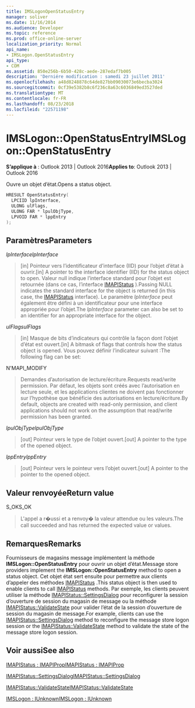 ```yaml
---
title: IMSLogonOpenStatusEntry
manager: soliver
ms.date: 11/16/2014
ms.audience: Developer
ms.topic: reference
ms.prod: office-online-server
localization_priority: Normal
api_name:
- IMSLogon.OpenStatusEntry
api_type:
- COM
ms.assetid: 850e256b-6b50-428c-aede-287edaf7b005
description: 'Derniére modification : samedi 23 juillet 2011'
ms.openlocfilehash: a48d8248878c64de827bb09030073e6becba3024
ms.sourcegitcommit: 0cf39e5382b8c6f236c8a63c6036849ed3527ded
ms.translationtype: MT
ms.contentlocale: fr-FR
ms.lasthandoff: 08/23/2018
ms.locfileid: "22571198"
---
```

# <a name="imslogonopenstatusentry"></a><span data-ttu-id="cc1b2-103">IMSLogon::OpenStatusEntry</span><span class="sxs-lookup"><span data-stu-id="cc1b2-103">IMSLogon::OpenStatusEntry</span></span>

  
  
<span data-ttu-id="cc1b2-104">**S’applique à** : Outlook 2013 | Outlook 2016</span><span class="sxs-lookup"><span data-stu-id="cc1b2-104">**Applies to**: Outlook 2013 | Outlook 2016</span></span> 
  
<span data-ttu-id="cc1b2-105">Ouvre un objet d’état.</span><span class="sxs-lookup"><span data-stu-id="cc1b2-105">Opens a status object.</span></span>
  
```cpp
HRESULT OpenStatusEntry(
  LPCIID lpInterface,
  ULONG ulFlags,
  ULONG FAR * lpulObjType,
  LPVOID FAR * lppEntry
);
```

## <a name="parameters"></a><span data-ttu-id="cc1b2-106">Paramètres</span><span class="sxs-lookup"><span data-stu-id="cc1b2-106">Parameters</span></span>

 <span data-ttu-id="cc1b2-107">_lpInterface_</span><span class="sxs-lookup"><span data-stu-id="cc1b2-107">_lpInterface_</span></span>
  
> <span data-ttu-id="cc1b2-108">[in] Pointeur vers l’identificateur d’interface (IID) pour l’objet d’état à ouvrir.</span><span class="sxs-lookup"><span data-stu-id="cc1b2-108">[in] A pointer to the interface identifier (IID) for the status object to open.</span></span> <span data-ttu-id="cc1b2-109">Valeur null indique l’interface standard pour l’objet est retournée (dans ce cas, l’interface [IMAPIStatus](imapistatusimapiprop.md) ).</span><span class="sxs-lookup"><span data-stu-id="cc1b2-109">Passing NULL indicates the standard interface for the object is returned (in this case, the [IMAPIStatus](imapistatusimapiprop.md) interface).</span></span> <span data-ttu-id="cc1b2-110">Le paramètre _lpInterface_ peut également être défini à un identificateur pour une interface appropriée pour l’objet.</span><span class="sxs-lookup"><span data-stu-id="cc1b2-110">The  _lpInterface_ parameter can also be set to an identifier for an appropriate interface for the object.</span></span> 
    
 <span data-ttu-id="cc1b2-111">_ulFlags_</span><span class="sxs-lookup"><span data-stu-id="cc1b2-111">_ulFlags_</span></span>
  
> <span data-ttu-id="cc1b2-112">[in] Masque de bits d’indicateurs qui contrôle la façon dont l’objet d’état est ouvert.</span><span class="sxs-lookup"><span data-stu-id="cc1b2-112">[in] A bitmask of flags that controls how the status object is opened.</span></span> <span data-ttu-id="cc1b2-113">Vous pouvez définir l’indicateur suivant :</span><span class="sxs-lookup"><span data-stu-id="cc1b2-113">The following flag can be set:</span></span>
    
<span data-ttu-id="cc1b2-114">N'</span><span class="sxs-lookup"><span data-stu-id="cc1b2-114">MAPI_MODIFY</span></span> 
  
> <span data-ttu-id="cc1b2-115">Demandes d’autorisation de lecture/écriture.</span><span class="sxs-lookup"><span data-stu-id="cc1b2-115">Requests read/write permission.</span></span> <span data-ttu-id="cc1b2-116">Par défaut, les objets sont créés avec l’autorisation en lecture seule, et les applications clientes ne doivent pas fonctionner sur l’hypothèse que bénéficie des autorisations en lecture/écriture.</span><span class="sxs-lookup"><span data-stu-id="cc1b2-116">By default, objects are created with read-only permission, and client applications should not work on the assumption that read/write permission has been granted.</span></span> 
    
 <span data-ttu-id="cc1b2-117">_lpulObjType_</span><span class="sxs-lookup"><span data-stu-id="cc1b2-117">_lpulObjType_</span></span>
  
> <span data-ttu-id="cc1b2-118">[out] Pointeur vers le type de l’objet ouvert.</span><span class="sxs-lookup"><span data-stu-id="cc1b2-118">[out] A pointer to the type of the opened object.</span></span>
    
 <span data-ttu-id="cc1b2-119">_lppEntry_</span><span class="sxs-lookup"><span data-stu-id="cc1b2-119">_lppEntry_</span></span>
  
> <span data-ttu-id="cc1b2-120">[out] Pointeur vers le pointeur vers l’objet ouvert.</span><span class="sxs-lookup"><span data-stu-id="cc1b2-120">[out] A pointer to the pointer to the opened object.</span></span>
    
## <a name="return-value"></a><span data-ttu-id="cc1b2-121">Valeur renvoyée</span><span class="sxs-lookup"><span data-stu-id="cc1b2-121">Return value</span></span>

<span data-ttu-id="cc1b2-122">S_OK</span><span class="sxs-lookup"><span data-stu-id="cc1b2-122">S_OK</span></span> 
  
> <span data-ttu-id="cc1b2-123">L'appel a r�ussi et a renvoy� la valeur attendue ou les valeurs.</span><span class="sxs-lookup"><span data-stu-id="cc1b2-123">The call succeeded and has returned the expected value or values.</span></span>
    
## <a name="remarks"></a><span data-ttu-id="cc1b2-124">Remarques</span><span class="sxs-lookup"><span data-stu-id="cc1b2-124">Remarks</span></span>

<span data-ttu-id="cc1b2-125">Fournisseurs de magasins message implémentent la méthode **IMSLogon::OpenStatusEntry** pour ouvrir un objet d’état.</span><span class="sxs-lookup"><span data-stu-id="cc1b2-125">Message store providers implement the **IMSLogon::OpenStatusEntry** method to open a status object.</span></span> <span data-ttu-id="cc1b2-126">Cet objet état sert ensuite pour permettre aux clients d’appeler des méthodes [IMAPIStatus](imapistatusimapiprop.md) .</span><span class="sxs-lookup"><span data-stu-id="cc1b2-126">This status object is then used to enable clients to call [IMAPIStatus](imapistatusimapiprop.md) methods.</span></span> <span data-ttu-id="cc1b2-127">Par exemple, les clients peuvent utiliser la méthode [IMAPIStatus::SettingsDialog](imapistatus-settingsdialog.md) pour reconfigurer la session d’ouverture de session du magasin de message ou la méthode [IMAPIStatus::ValidateState](imapistatus-validatestate.md) pour valider l’état de la session d’ouverture de session du magasin de message.</span><span class="sxs-lookup"><span data-stu-id="cc1b2-127">For example, clients can use the [IMAPIStatus::SettingsDialog](imapistatus-settingsdialog.md) method to reconfigure the message store logon session or the [IMAPIStatus::ValidateState](imapistatus-validatestate.md) method to validate the state of the message store logon session.</span></span> 
  
## <a name="see-also"></a><span data-ttu-id="cc1b2-128">Voir aussi</span><span class="sxs-lookup"><span data-stu-id="cc1b2-128">See also</span></span>



[<span data-ttu-id="cc1b2-129">IMAPIStatus : IMAPIProp</span><span class="sxs-lookup"><span data-stu-id="cc1b2-129">IMAPIStatus : IMAPIProp</span></span>](imapistatusimapiprop.md)
  
[<span data-ttu-id="cc1b2-130">IMAPIStatus::SettingsDialog</span><span class="sxs-lookup"><span data-stu-id="cc1b2-130">IMAPIStatus::SettingsDialog</span></span>](imapistatus-settingsdialog.md)
  
[<span data-ttu-id="cc1b2-131">IMAPIStatus::ValidateState</span><span class="sxs-lookup"><span data-stu-id="cc1b2-131">IMAPIStatus::ValidateState</span></span>](imapistatus-validatestate.md)
  
[<span data-ttu-id="cc1b2-132">IMSLogon : IUnknown</span><span class="sxs-lookup"><span data-stu-id="cc1b2-132">IMSLogon : IUnknown</span></span>](imslogoniunknown.md)


